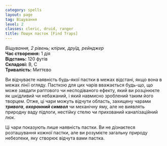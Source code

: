 ```yaml
---
category: spells
layout: page
tag: Віщування
level: 2
classes: cleric, druid, ranger
title: Пошук пасток [Find Traps]
---
```


_Віщування, 2 рівень; клірик, друїд, рейнджер_    
**Час створення:** 1 дія    
**Відстань:** 120 футів    
**Складові:** В, С  
**Тривалість:** Миттєво  

Ви відчуваєте наявність будь-якої пастки в межах відстані, якщо вона в межах лінії огляду. Пасткою для цих чарів вважається будь-що, що може завдати раптового чи несподіваного ефекту, який ви розцінюєте як шкідливий чи небажаний, і який навмисно зроблений таким його творцем. Отже, ці чари можуть відчути область, захищену чарами **_тривога_**, **_охоронний символ_** чи механічну яму, але не виявлять природну ваду підлоги, нестійку стелю чи прихований каналізаційний люк.    

Ці чари показують лише наявність пастки. Ви не дізнаєтеся розташування кожної пастки, але ви розумієте загальну природу небезпеки, яку створює відчута вами пастка. 
